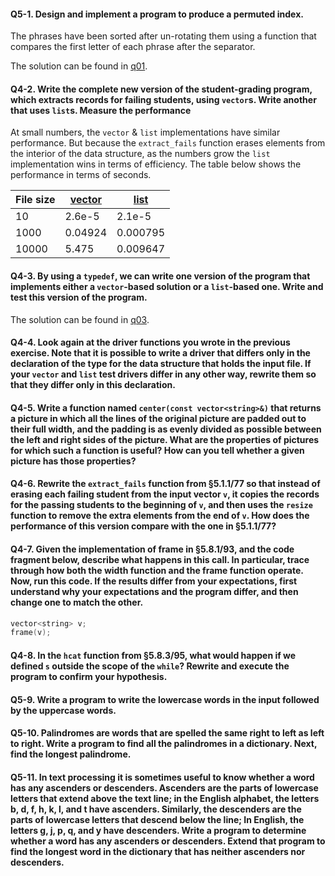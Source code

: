 #### Q5-1. Design and implement a program to produce a permuted index.
The phrases have been sorted after un-rotating them using a function that compares the first letter of each phrase after the separator.

The solution can be found in [q01](q01.cpp). 

#### Q4-2. Write the complete new version of the student-grading program, which extracts records for failing students, using `vector`s. Write another that uses `list`s. Measure the performance
At small numbers, the `vector` & `list` implementations have similar performance. But because the `extract_fails` function erases elements from the interior of the data structure, as the numbers grow the `list` implementation wins in terms of efficiency. The table below shows the performance in terms of seconds.

| File size |[vector](q02-1.cpp)|[list](q02-2.cpp)|
|-----------|-------------------|-----------------|
| 10        | 2.6e-5            | 2.1e-5          |
| 1000      | 0.04924           | 0.000795        |
| 10000     | 5.475             | 0.009647        |

#### Q4-3. By using a `typedef`, we can write one version of the program that implements either a `vector`-based solution or a `list`-based one. Write and test this version of the program.
The solution can be found in [q03](q03.cpp).

#### Q4-4. Look again at the driver functions you wrote in the previous exercise. Note that it is possible to write a driver that differs only in the declaration of the type for the data structure that holds the input file. If your `vector` and `list` test drivers differ in any other way, rewrite them so that they differ only in this declaration.

#### Q4-5. Write a function named `center(const vector<string>&)` that returns a picture in which all the lines of the original picture are padded out to their full width, and the padding is as evenly divided as possible between the left and right sides of the picture. What are the properties of pictures for which such a function is useful? How can you tell whether a given picture has those properties?

#### Q4-6. Rewrite the `extract_fails` function from §5.1.1/77 so that instead of erasing each failing student from the input vector `v`, it copies the records for the passing students to the beginning of `v`, and then uses the `resize` function to remove the extra elements from the end of `v`. How does the performance of this version compare with the one in §5.1.1/77?

#### Q4-7. Given the implementation of frame in §5.8.1/93, and the code fragment below, describe what happens in this call. In particular, trace through how both the width function and the frame function operate. Now, run this code. If the results differ from your expectations, first understand why your expectations and the program differ, and then change one to match the other.
```c++
vector<string> v;
frame(v);
```


#### Q4-8. In the `hcat` function from §5.8.3/95, what would happen if we defined `s` outside the scope of the `while`? Rewrite and execute the program to confirm your hypothesis.


#### Q5-9. Write a program to write the lowercase words in the input followed by the uppercase words.


#### Q5-10. Palindromes are words that are spelled the same right to left as left to right. Write a program to find all the palindromes in a dictionary. Next, find the longest palindrome.


#### Q5-11. In text processing it is sometimes useful to know whether a word has any ascenders or descenders. Ascenders are the parts of lowercase letters that extend above the text line; in the English alphabet, the letters b, d, f, h, k, l, and t have ascenders. Similarly, the descenders are the parts of lowercase letters that descend below the line; In English, the letters g, j, p, q, and y have descenders. Write a program to determine whether a word has any ascenders or descenders. Extend that program to find the longest word in the dictionary that has neither ascenders nor descenders.

